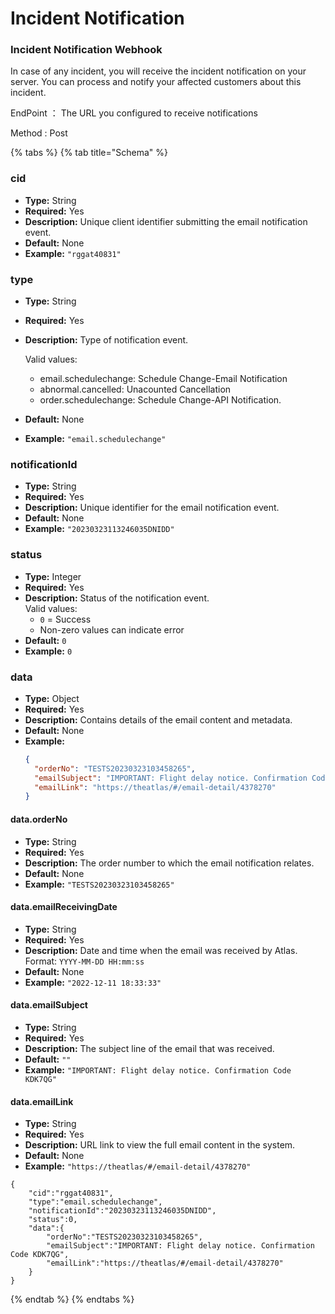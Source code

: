 # Incident Notification

### Incident Notification Webhook

In case of any incident, you will receive the incident notification on your server. You can process and notify your affected customers about this incident.

EndPoint ： The URL you configured to receive notifications

Method : Post

{% tabs %}
{% tab title="Schema" %}

### **cid**
- **Type:** String  
- **Required:** Yes  
- **Description:** Unique client identifier submitting the email notification event.  
- **Default:** None  
- **Example:** `"rggat40831"`

### **type**
- **Type:** String  
- **Required:** Yes  
- **Description:** Type of notification event.
  
  Valid values:
  - email.schedulechange: Schedule Change-Email Notification
  - abnormal.cancelled: Unacounted Cancellation
  - order.schedulechange: Schedule Change-API Notification. 
- **Default:** None  
- **Example:** `"email.schedulechange"`

### **notificationId**
- **Type:** String  
- **Required:** Yes  
- **Description:** Unique identifier for the email notification event.  
- **Default:** None  
- **Example:** `"20230323113246035DNIDD"`

### **status**
- **Type:** Integer  
- **Required:** Yes  
- **Description:** Status of the notification event.  
  Valid values:
  - `0` = Success  
  - Non-zero values can indicate error 
- **Default:** `0`  
- **Example:** `0`

### **data**
- **Type:** Object  
- **Required:** Yes  
- **Description:** Contains details of the email content and metadata.  
- **Default:** None  
- **Example:**
  ```json
  {
    "orderNo": "TESTS20230323103458265",
    "emailSubject": "IMPORTANT: Flight delay notice. Confirmation Code KDK7QG",
    "emailLink": "https://theatlas/#/email-detail/4378270"
  }
  ```

#### **data.orderNo**
- **Type:** String  
- **Required:** Yes  
- **Description:** The order number to which the email notification relates.  
- **Default:** None  
- **Example:** `"TESTS20230323103458265"`

#### **data.emailReceivingDate**
- **Type:** String  
- **Required:** Yes  
- **Description:** Date and time when the email was received by Atlas. Format: `YYYY-MM-DD HH:mm:ss`    
- **Default:** None  
- **Example:** `"2022-12-11 18:33:33"`

#### **data.emailSubject**
- **Type:** String  
- **Required:** Yes  
- **Description:** The subject line of the email that was received.  
- **Default:** `""`  
- **Example:** `"IMPORTANT: Flight delay notice. Confirmation Code KDK7QG"`

#### **data.emailLink**
- **Type:** String  
- **Required:** Yes  
- **Description:** URL link to view the full email content in the system.  
- **Default:** None  
- **Example:** `"https://theatlas/#/email-detail/4378270"`

```
{
    "cid":"rggat40831",
    "type":"email.schedulechange",
    "notificationId":"20230323113246035DNIDD",
    "status":0,
    "data":{
        "orderNo":"TESTS20230323103458265",
        "emailSubject":"IMPORTANT: Flight delay notice. Confirmation Code KDK7QG",
        "emailLink":"https://theatlas/#/email-detail/4378270"
    }
}
```
{% endtab %}
{% endtabs %}
